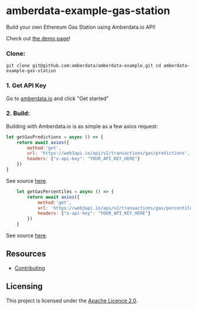 # amberdata-example-gas-station
Build your own Ethereum Gas Station using Amberdata.io API!

Check out [the demo page](https://amberdata.github.io/amberdata-example/amberdata-example-gas-station/)!

### Clone:
``
git clone git@github.com:amberdata/amberdata-example.git
cd amberdata-example-gas-station
``

### 1. Get API Key

Go to [amberdata.io](https://amberdata.io/pricing) and click "Get started"

### 2. Build:

Building with Amberdata.io is as simple as a few axios request:
```js
let getGasPredictions = async () => {
    return await axios({
        method:'get',
        url: 'https://web3api.io/api/v2/transactions/gas/predictions',
        headers: {"x-api-key": "YOUR_API_KEY_HERE"}
    })
}
```
See source [here](https://github.com/amberdata/amberdata-example/blob/ed8bf65c1e52af04cf1b83aede6b237abbd81801/amberdata-example-gas-station/index.js#L83-L89).

```js
    let getGasPercentiles = async () => {
        return await axios({
            method:'get',
            url: 'https://web3api.io/api/v2/transactions/gas/percentiles',
            headers: {"x-api-key": "YOUR_API_KEY_HERE"}
        })
    }
```
See source [here](https://github.com/amberdata/amberdata-example/blob/ed8bf65c1e52af04cf1b83aede6b237abbd81801/amberdata-example-gas-station/index.js#L101-L108).

## Resources

- [Contributing](./CONTRIBUTING.md)

## Licensing

This project is licensed under the [Apache Licence 2.0](./LICENSE).
